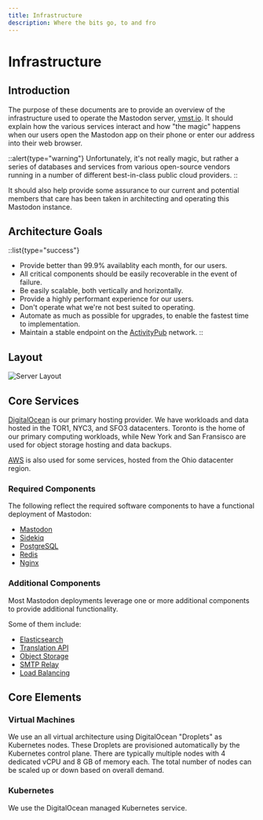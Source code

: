 ```yaml
---
title: Infrastructure
description: Where the bits go, to and fro
---
```


# Infrastructure

## Introduction

The purpose of these documents are to provide an overview of the infrastructure used to operate the Mastodon server, [vmst.io](https://vmst.io).
It should explain how the various services interact and how "the magic" happens when our users open the Mastodon app on their phone or enter our address into their web browser.

::alert{type="warning"}
Unfortunately, it's not really magic, but rather a series of databases and services from various open-source vendors running in a number of different best-in-class public cloud providers.
::

It should also help provide some assurance to our current and potential members that care has been taken in architecting and operating this Mastodon instance.

## Architecture Goals

::list{type="success"}
- Provide better than 99.9% availablity each month, for our users.
- All critical components should be easily recoverable in the event of failure.
- Be easily scalable, both vertically and horizontally.
- Provide a highly performant experience for our users.
- Don't operate what we're not best suited to operating.
- Automate as much as possible for upgrades, to enable the fastest time to implementation.
- Maintain a stable endpoint on the [ActivityPub](https://activitypub.rocks) network.
::

## Layout

![Server Layout](/vmstio-simple.png)

## Core Services

[DigitalOcean](https://www.digitalocean.com) is our primary hosting provider.
We have workloads and data hosted in the TOR1, NYC3, and SFO3 datacenters. Toronto is the home of our primary computing workloads, while New York and San Fransisco are used for object storage hosting and data backups.

[AWS](https://aws.amazon.com) is also used for some services, hosted from the Ohio datacenter region.

### Required Components

The following reflect the required software components to have a functional deployment of Mastodon:

- [Mastodon](/infrastructure/mastodon)
- [Sidekiq](/infrastructure/sidekiq)
- [PostgreSQL](/infrastructure/postgres)
- [Redis](/infrastructure/redis)
- [Nginx](/infrastructure/ingress)

### Additional Components

Most Mastodon deployments leverage one or more additional components to provide additional functionality.

Some of them include:

- [Elasticsearch](/infrastructure/search)
- [Translation API](/infrastructure/translation)
- [Object Storage](/infrastructure/object-storage)
- [SMTP Relay](/infrastructure/mailer)
- [Load Balancing](/infrastructure/ingress)

## Core Elements

### Virtual Machines

We use an all virtual architecture using DigitalOcean "Droplets" as Kubernetes nodes.
These Droplets are provisioned automatically by the Kubernetes control plane.
There are typically multiple nodes with 4 dedicated vCPU and 8 GB of memory each. The total number of nodes can be scaled up or down based on overall demand.

### Kubernetes

We use the DigitalOcean managed Kubernetes service.